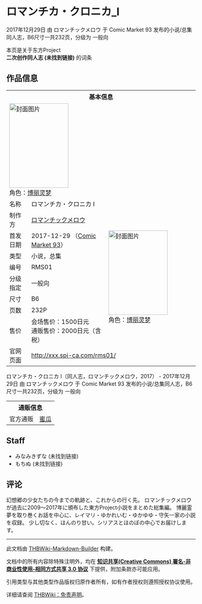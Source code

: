 # ロマンチカ・クロニカ_I

<!-- source html: G:\repos\THBWiki-Markdown-Builder\THBWikiMarkdown\Temp\main\9\9c\ns0%3A%E3%83%AD%E3%83%9E%E3%83%B3%E3%83%81%E3%82%AB%E3%83%BB%E3%82%AF%E3%83%AD%E3%83%8B%E3%82%AB_I.html -->

2017年12月29日 由 ロマンチックメロウ 于 Comic Market 93 发布的小说/总集同人志，B6尺寸一共232页，分级为 一般向

本页是关于东方Project  
 **二次创作同人志 (未找到链接)** 的词条

## 作品信息

<table><tbody><tr><th colspan="3">基本信息</th></tr><tr><td class="cover-artwork-mobile" colspan="2"><a href="./文件-ロマンチカ・クロニカ_I封面.png.md" class="image" title="封面图片"><img alt="封面图片" src="https://upload.thwiki.cc/thumb/2/2a/%E3%83%AD%E3%83%9E%E3%83%B3%E3%83%81%E3%82%AB%E3%83%BB%E3%82%AF%E3%83%AD%E3%83%8B%E3%82%AB_I%E5%B0%81%E9%9D%A2.png/157px-%E3%83%AD%E3%83%9E%E3%83%B3%E3%83%81%E3%82%AB%E3%83%BB%E3%82%AF%E3%83%AD%E3%83%8B%E3%82%AB_I%E5%B0%81%E9%9D%A2.png" decoding="async" loading="lazy" width="157" height="224" srcset="https://upload.thwiki.cc/thumb/2/2a/%E3%83%AD%E3%83%9E%E3%83%B3%E3%83%81%E3%82%AB%E3%83%BB%E3%82%AF%E3%83%AD%E3%83%8B%E3%82%AB_I%E5%B0%81%E9%9D%A2.png/236px-%E3%83%AD%E3%83%9E%E3%83%B3%E3%83%81%E3%82%AB%E3%83%BB%E3%82%AF%E3%83%AD%E3%83%8B%E3%82%AB_I%E5%B0%81%E9%9D%A2.png 1.5x, https://upload.thwiki.cc/thumb/2/2a/%E3%83%AD%E3%83%9E%E3%83%B3%E3%83%81%E3%82%AB%E3%83%BB%E3%82%AF%E3%83%AD%E3%83%8B%E3%82%AB_I%E5%B0%81%E9%9D%A2.png/314px-%E3%83%AD%E3%83%9E%E3%83%B3%E3%83%81%E3%82%AB%E3%83%BB%E3%82%AF%E3%83%AD%E3%83%8B%E3%82%AB_I%E5%B0%81%E9%9D%A2.png 2x" data-file-width="702" data-file-height="1000"></a><div class="cover-char">角色：<a href="./博丽灵梦.md" title="博丽灵梦">博丽灵梦</a></div></td>
</tr><tr><td class="label">名称</td><td colspan="2"> ロマンチカ・クロニカ I </td></tr><tr><td class="label">制作方</td><td><a href="./ロマンチックメロウ.md" title="ロマンチックメロウ">ロマンチックメロウ</a></td><td class="cover-artwork" rowspan="8" style="min-width:224px;"><a href="./文件-ロマンチカ・クロニカ_I封面.png.md" class="image" title="封面图片"><img alt="封面图片" src="https://upload.thwiki.cc/thumb/2/2a/%E3%83%AD%E3%83%9E%E3%83%B3%E3%83%81%E3%82%AB%E3%83%BB%E3%82%AF%E3%83%AD%E3%83%8B%E3%82%AB_I%E5%B0%81%E9%9D%A2.png/157px-%E3%83%AD%E3%83%9E%E3%83%B3%E3%83%81%E3%82%AB%E3%83%BB%E3%82%AF%E3%83%AD%E3%83%8B%E3%82%AB_I%E5%B0%81%E9%9D%A2.png" decoding="async" loading="lazy" width="157" height="224" srcset="https://upload.thwiki.cc/thumb/2/2a/%E3%83%AD%E3%83%9E%E3%83%B3%E3%83%81%E3%82%AB%E3%83%BB%E3%82%AF%E3%83%AD%E3%83%8B%E3%82%AB_I%E5%B0%81%E9%9D%A2.png/236px-%E3%83%AD%E3%83%9E%E3%83%B3%E3%83%81%E3%82%AB%E3%83%BB%E3%82%AF%E3%83%AD%E3%83%8B%E3%82%AB_I%E5%B0%81%E9%9D%A2.png 1.5x, https://upload.thwiki.cc/thumb/2/2a/%E3%83%AD%E3%83%9E%E3%83%B3%E3%83%81%E3%82%AB%E3%83%BB%E3%82%AF%E3%83%AD%E3%83%8B%E3%82%AB_I%E5%B0%81%E9%9D%A2.png/314px-%E3%83%AD%E3%83%9E%E3%83%B3%E3%83%81%E3%82%AB%E3%83%BB%E3%82%AF%E3%83%AD%E3%83%8B%E3%82%AB_I%E5%B0%81%E9%9D%A2.png 2x" data-file-width="702" data-file-height="1000"></a><div class="cover-char">角色：<a href="./博丽灵梦.md" title="博丽灵梦">博丽灵梦</a></div></td>
</tr><tr><td class="label">首发日期</td><td>2017-12-29&#160;（<a href="/展会作品列表?e=Comic+Market%2393">Comic Market 93</a>）</td></tr><tr><td class="label">类型</td><td>小说，总集</td></tr><tr><td class="label">编号</td><td>RMS01</td></tr><tr><td class="label">分级指定</td><td>一般向</td></tr><tr><td class="label">尺寸</td><td>B6</td></tr><tr><td class="label">页数</td><td>232P</td></tr><tr><td class="label">售价</td><td>会场售价：1500日元<br>通贩售价：2000日元（含税）</td></tr>
<tr><td class="label">官网页面</td><td colspan="2"><a rel="nofollow" class="external free" href="http://xxx.spi-ca.com/rms01/">http://xxx.spi-ca.com/rms01/</a></td></tr></tbody></table>

ロマンチカ・クロニカ I（同人志，ロマンチックメロウ，2017） - 2017年12月29日 由 ロマンチックメロウ 于 Comic Market 93 发布的小说/总集同人志，B6尺寸一共232页，分级为 一般向

<table><tbody><tr><th colspan="3">通贩信息</th></tr><tr><td class="label">官方通贩</td><td colspan="2"><a rel="nofollow" class="external text" href="https://www.melonbooks.co.jp/detail/detail.php?product_id=321149">蜜瓜</a></td></tr></tbody></table>



## Staff
- みなみきずな (未找到链接)
- もちぬ (未找到链接)


## 评论
  
幻想郷の少女たちの今までの軌跡と、これからの行く先。
ロマンチックメロウが過去に2009～2017年に頒布した東方Project小説をまとめた総集編。
博麗霊夢を取り巻くお話を中心に、レイマリ・ゆかれいむ・ゆかゆゆ・守矢一家の小説を収録。
少し切なく、ほんのり甘い。シリアスとほのぼの中心でお届けします。
  
  
  

  
  
  

  





---

此文档由 [THBWiki-Markdown-Builder](https://github.com/Delsin-Yu/THBWiki-Markdown-Builder) 构建。

文档中的所有内容除特殊注明外，均在 [**知识共享(Creative Commons) 署名-非商业性使用-相同方式共享 3.0 协议**](https://creativecommons.org/licenses/by-sa/3.0/deed.zh-hans) 下提供，附加条款亦可能应用。

引用类型与其他类型作品版权归原作者所有，如有作者授权则遵照授权协议使用。

详细请查阅 [THBWiki：免责声明](https://thbwiki.cc/THBWiki:%E5%85%8D%E8%B4%A3%E5%A3%B0%E6%98%8E)。

